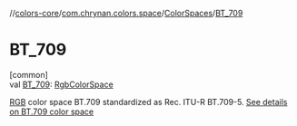 //[colors-core](../../../index.md)/[com.chrynan.colors.space](../index.md)/[ColorSpaces](index.md)/[BT_709](-b-t_709.md)

# BT_709

[common]\
val [BT_709](-b-t_709.md): [RgbColorSpace](../-rgb-color-space/index.md)

[RGB](../-rgb-color-space/index.md) color space BT.709 standardized as Rec. ITU-R BT.709-5. [See details on BT.709 color space](https://d.android.com/reference/android/graphics/ColorSpace.Named.html#BT_709)
